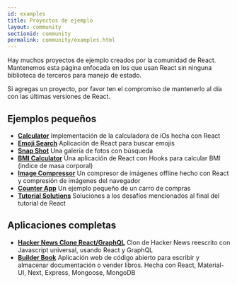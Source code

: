 ```yaml
---
id: examples
title: Proyectos de ejemplo
layout: community
sectionid: community
permalink: community/examples.html
---
```


Hay muchos proyectos de ejemplo creados por la comunidad de React. Mantenemos esta página enfocada en los que usan React sin ninguna biblioteca de terceros para manejo de estado.

Si agregas un proyecto, por favor ten el compromiso de mantenerlo al día con las últimas versiones de React.

## Ejemplos pequeños

* **[Calculator](https://github.com/ahfarmer/calculator)** Implementación de la calculadora de iOs hecha con React
* **[Emoji Search](https://github.com/ahfarmer/emoji-search)** Aplicación de React para buscar emojis
* **[Snap Shot](https://github.com/Yog9/SnapShot)** Una galería de fotos con búsqueda
* **[BMI Calculator](https://github.com/GermaVinsmoke/bmi-calculator)** Una aplicación de React con Hooks para calcular BMI (indice de masa corporal)
* **[Image Compressor](https://github.com/RaulB-masai/react-image-compressor)** Un compresor de imágenes offline hecho con React y compresión de imágenes del navegador
* **[Counter App](https://github.com/arnab-datta/counter-app)** Un ejemplo pequeño de un carro de compras
* **[Tutorial Solutions](https://github.com/harman052/react-tutorial-solutions)** Soluciones a los desafíos mencionados al final del tutorial de React

## Aplicaciones completas

* **[Hacker News Clone React/GraphQL](https://github.com/clintonwoo/hackernews-react-graphql)** Clon de Hacker News reescrito con Javascript universal, usando React y GraphQL
* **[Builder Book](https://github.com/builderbook/builderbook)** Aplicación web de código abierto para escribir y almacenar documentación o vender libros. Hecha con React, Material-UI, Next, Express, Mongoose, MongoDB

